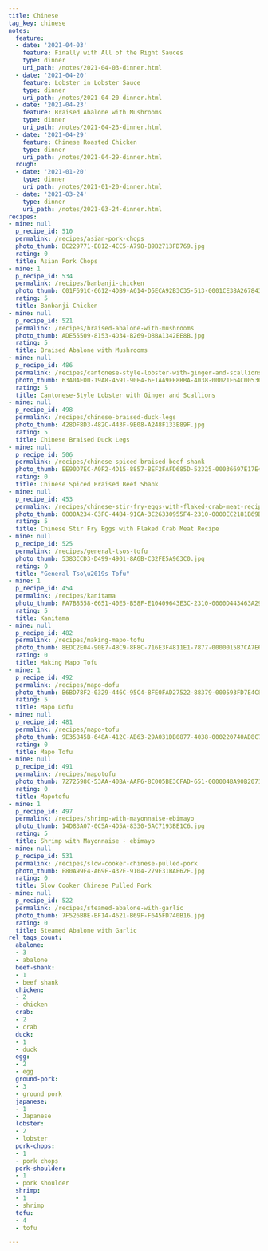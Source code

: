 ```yaml
---
title: Chinese
tag_key: chinese
notes:
  feature:
  - date: '2021-04-03'
    feature: Finally with All of the Right Sauces
    type: dinner
    uri_path: /notes/2021-04-03-dinner.html
  - date: '2021-04-20'
    feature: Lobster in Lobster Sauce
    type: dinner
    uri_path: /notes/2021-04-20-dinner.html
  - date: '2021-04-23'
    feature: Braised Abalone with Mushrooms
    type: dinner
    uri_path: /notes/2021-04-23-dinner.html
  - date: '2021-04-29'
    feature: Chinese Roasted Chicken
    type: dinner
    uri_path: /notes/2021-04-29-dinner.html
  rough:
  - date: '2021-01-20'
    type: dinner
    uri_path: /notes/2021-01-20-dinner.html
  - date: '2021-03-24'
    type: dinner
    uri_path: /notes/2021-03-24-dinner.html
recipes:
- mine: null
  p_recipe_id: 510
  permalink: /recipes/asian-pork-chops
  photo_thumb: BC229771-E812-4CC5-A798-B9B2713FD769.jpg
  rating: 0
  title: Asian Pork Chops
- mine: 1
  p_recipe_id: 534
  permalink: /recipes/banbanji-chicken
  photo_thumb: C01F691C-6612-4DB9-A614-D5ECA92B3C35-513-0001CE38A2678433.jpg
  rating: 5
  title: Banbanji Chicken
- mine: null
  p_recipe_id: 521
  permalink: /recipes/braised-abalone-with-mushrooms
  photo_thumb: ADE55509-8153-4D34-B269-D8BA1342EE8B.jpg
  rating: 5
  title: Braised Abalone with Mushrooms
- mine: null
  p_recipe_id: 486
  permalink: /recipes/cantonese-style-lobster-with-ginger-and-scallions
  photo_thumb: 63A0AED0-19A8-4591-90E4-6E1AA9FE8BBA-4038-00021F64C005369F.jpg
  rating: 5
  title: Cantonese-Style Lobster with Ginger and Scallions
- mine: null
  p_recipe_id: 498
  permalink: /recipes/chinese-braised-duck-legs
  photo_thumb: 428DF8D3-482C-443F-9E08-A248F133E89F.jpg
  rating: 5
  title: Chinese Braised Duck Legs
- mine: null
  p_recipe_id: 506
  permalink: /recipes/chinese-spiced-braised-beef-shank
  photo_thumb: EE90D7EC-A0F2-4D15-8857-BEF2FAFD685D-52325-00036697E17E4311.jpg
  rating: 0
  title: Chinese Spiced Braised Beef Shank
- mine: null
  p_recipe_id: 453
  permalink: /recipes/chinese-stir-fry-eggs-with-flaked-crab-meat-recipe
  photo_thumb: 0000A234-C3FC-44B4-91CA-3C26330955F4-2310-0000EC2181B69B2B.jpg
  rating: 5
  title: Chinese Stir Fry Eggs with Flaked Crab Meat Recipe
- mine: null
  p_recipe_id: 525
  permalink: /recipes/general-tsos-tofu
  photo_thumb: 5383CCD3-D499-4901-8A6B-C32FE5A963C0.jpg
  rating: 0
  title: "General Tso\u2019s Tofu"
- mine: 1
  p_recipe_id: 454
  permalink: /recipes/kanitama
  photo_thumb: FA7B8558-6651-40E5-B58F-E10409643E3C-2310-0000D443463A29BE.jpg
  rating: 5
  title: Kanitama
- mine: null
  p_recipe_id: 482
  permalink: /recipes/making-mapo-tofu
  photo_thumb: 8EDC2E04-90E7-4BC9-8F8C-716E3F4811E1-7877-0000015B7CA7E6CB.jpg
  rating: 0
  title: Making Mapo Tofu
- mine: 1
  p_recipe_id: 492
  permalink: /recipes/mapo-dofu
  photo_thumb: B6BD78F2-0329-446C-95C4-8FE0FAD27522-88379-000593FD7E4C8E6D.jpg
  rating: 5
  title: Mapo Dofu
- mine: null
  p_recipe_id: 481
  permalink: /recipes/mapo-tofu
  photo_thumb: 9E35B45B-648A-412C-AB63-29A031DB0877-4038-000220740AD8C771.jpg
  rating: 0
  title: Mapo Tofu
- mine: null
  p_recipe_id: 491
  permalink: /recipes/mapotofu
  photo_thumb: 7272598C-53AA-40BA-AAF6-8C005BE3CFAD-651-000004BA90B2071E.jpg
  rating: 0
  title: Mapotofu
- mine: 1
  p_recipe_id: 497
  permalink: /recipes/shrimp-with-mayonnaise-ebimayo
  photo_thumb: 14D83A07-0C5A-4D5A-8330-5AC7193BE1C6.jpg
  rating: 5
  title: Shrimp with Mayonnaise - ebimayo
- mine: null
  p_recipe_id: 531
  permalink: /recipes/slow-cooker-chinese-pulled-pork
  photo_thumb: E80A99F4-A69F-432E-9104-279E31BAE62F.jpg
  rating: 0
  title: Slow Cooker Chinese Pulled Pork
- mine: null
  p_recipe_id: 522
  permalink: /recipes/steamed-abalone-with-garlic
  photo_thumb: 7F526BBE-BF14-4621-B69F-F645FD740B16.jpg
  rating: 0
  title: Steamed Abalone with Garlic
rel_tags_count:
  abalone:
  - 3
  - abalone
  beef-shank:
  - 1
  - beef shank
  chicken:
  - 2
  - chicken
  crab:
  - 2
  - crab
  duck:
  - 1
  - duck
  egg:
  - 2
  - egg
  ground-pork:
  - 3
  - ground pork
  japanese:
  - 1
  - Japanese
  lobster:
  - 2
  - lobster
  pork-chops:
  - 1
  - pork chops
  pork-shoulder:
  - 1
  - pork shoulder
  shrimp:
  - 1
  - shrimp
  tofu:
  - 4
  - tofu

---
```

